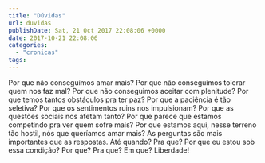 ```yaml
---
title: "Dúvidas"
url: duvidas
publishDate: Sat, 21 Oct 2017 22:08:06 +0000
date: 2017-10-21 22:08:06
categories: 
  - "cronicas"
tags: 
---
```

Por que não conseguimos amar mais?
Por que não conseguimos tolerar quem nos faz mal?
Por que não conseguimos aceitar com plenitude?
Por que temos tantos obstáculos pra ter paz?
Por que a paciência é tão seletiva?
Por que os sentimentos ruins nos impulsionam?
Por que as questões sociais nos afetam tanto?
Por que parece que estamos competindo pra ver quem sofre mais?
Por que estamos aqui, nesse terreno tão hostil, nós que queríamos amar mais?
As perguntas são mais importantes que as respostas.
Até quando?
Pra que?
Por que eu estou sob essa condição?
Por que? Pra que? Em que?
Liberdade!

